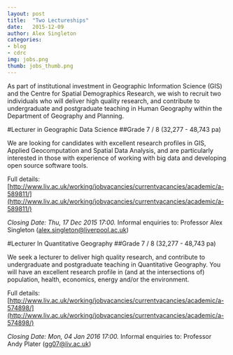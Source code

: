 ```yaml
---
layout: post
title:  "Two Lectureships"
date:   2015-12-09
author: Alex Singleton
categories: 
- blog
- cdrc
img: jobs.png
thumb: jobs_thumb.png
---
```


As part of institutional investment in Geographic Information Science
(GIS) and the Centre for Spatial Demographics Research, we wish to
recruit two individuals who will deliver high quality research, and
contribute to undergraduate and postgraduate teaching in Human
Geography within the Department of Geography and Planning.

#Lecturer in Geographic Data Science
##Grade 7 / 8 (32,277 - 48,743 pa)

We are looking for candidates with excellent research profiles in GIS,
Applied Geocomputation and Spatial Data Analysis, and are particularly
interested in those with experience of working with big data and
developing open source software tools.

Full details: [http://www.liv.ac.uk/working/jobvacancies/currentvacancies/academic/a-589811/](http://www.liv.ac.uk/working/jobvacancies/currentvacancies/academic/a-589811/)

*Closing Date: Thu, 17 Dec 2015 17:00.*
Informal enquiries to: Professor Alex Singleton ([alex.singleton@liverpool.ac.uk](mailto:alex.singleton@liverpool.ac.uk))

#Lecturer In Quantitative Geography
##Grade 7 / 8 (32,277 - 48,743 pa)

We seek a lecturer to deliver high quality research, and contribute to
undergraduate and postgraduate teaching in Quantitative Geography.
You will have an excellent research profile in (and at the
intersections of) population, health, economics, energy and/or the
environment.

Full details: [http://www.liv.ac.uk/working/jobvacancies/currentvacancies/academic/a-574898/](http://www.liv.ac.uk/working/jobvacancies/currentvacancies/academic/a-574898/)

*Closing Date: Mon, 04 Jan 2016 17:00.*
Informal enquiries to: Professor Andy Plater ([gg07@liv.ac.uk](mailto:gg07@liv.ac.uk))